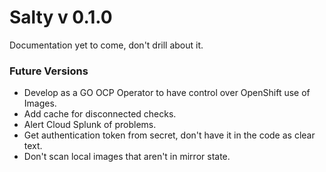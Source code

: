 # Salty v 0.1.0
Documentation yet to come, don't drill about it.

### Future Versions
* Develop as a GO OCP Operator to have control over OpenShift use of Images.
* Add cache for disconnected checks.
* Alert Cloud Splunk of problems.
* Get authentication token from secret, don't have it in the code as clear text.
* Don't scan local images that aren't in mirror state.
